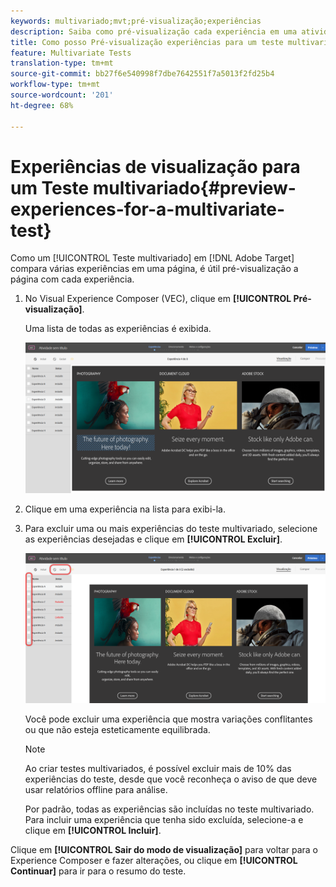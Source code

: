 ```yaml
---
keywords: multivariado;mvt;pré-visualização;experiências
description: Saiba como pré-visualização cada experiência em uma atividade de teste multivariado (MVT) no Adobe Target usando o Visual Experience Composer (VEC).
title: Como posso Pré-visualização experiências para um teste multivariado (MVT)
feature: Multivariate Tests
translation-type: tm+mt
source-git-commit: bb27f6e540998f7dbe7642551f7a5013f2fd25b4
workflow-type: tm+mt
source-wordcount: '201'
ht-degree: 68%

---
```



# Experiências de visualização para um Teste multivariado{#preview-experiences-for-a-multivariate-test}

Como um [!UICONTROL Teste multivariado] em [!DNL Adobe Target] compara várias experiências em uma página, é útil pré-visualização a página com cada experiência.

1. No Visual Experience Composer (VEC), clique em **[!UICONTROL Pré-visualização]**.

   Uma lista de todas as experiências é exibida.

   ![](assets/preview.png)

1. Clique em uma experiência na lista para exibi-la.

1. Para excluir uma ou mais experiências do teste multivariado, selecione as experiências desejadas e clique em **[!UICONTROL Excluir]**.

   ![Excluir experiências](/help/c-activities/c-multivariate-testing/t-create-multivariate-test/assets/preview-mvt-exclude.png)

   Você pode excluir uma experiência que mostra variações conflitantes ou que não esteja esteticamente equilibrada.

   >[!NOTE]
   >
   >Ao criar testes multivariados, é possível excluir mais de 10% das experiências do teste, desde que você reconheça o aviso de que deve usar relatórios offline para análise.

   Por padrão, todas as experiências são incluídas no teste multivariado. Para incluir uma experiência que tenha sido excluída, selecione-a e clique em **[!UICONTROL Incluir]**.

Clique em **[!UICONTROL Sair do modo de visualização]** para voltar para o Experience Composer e fazer alterações, ou clique em **[!UICONTROL Continuar]** para ir para o resumo do teste.

